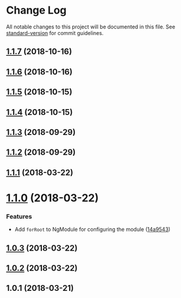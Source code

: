 # Change Log

All notable changes to this project will be documented in this file. See [standard-version](https://github.com/conventional-changelog/standard-version) for commit guidelines.

<a name="1.1.7"></a>
## [1.1.7](https://github.com/chancezeus/angular-laravel-echo/compare/v1.1.6...v1.1.7) (2018-10-16)



<a name="1.1.6"></a>
## [1.1.6](https://github.com/chancezeus/angular-laravel-echo/compare/v1.1.5...v1.1.6) (2018-10-16)



<a name="1.1.5"></a>
## [1.1.5](https://github.com/chancezeus/angular-laravel-echo/compare/v1.1.4...v1.1.5) (2018-10-15)



<a name="1.1.4"></a>
## [1.1.4](https://github.com/chancezeus/angular-laravel-echo/compare/v1.1.3...v1.1.4) (2018-10-15)



<a name="1.1.3"></a>
## [1.1.3](https://github.com/chancezeus/angular-laravel-echo/compare/v1.1.2...v1.1.3) (2018-09-29)



<a name="1.1.2"></a>
## [1.1.2](https://github.com/chancezeus/angular-laravel-echo/compare/v1.1.1...v1.1.2) (2018-09-29)



<a name="1.1.1"></a>
## [1.1.1](https://github.com/chancezeus/angular-laravel-echo/compare/v1.1.0...v1.1.1) (2018-03-22)



<a name="1.1.0"></a>
# [1.1.0](https://github.com/chancezeus/angular-laravel-echo/compare/v1.0.3...v1.1.0) (2018-03-22)


### Features

* Add `forRoot` to NgModule for configuring the module ([14a9543](https://github.com/chancezeus/angular-laravel-echo/commit/14a9543))



<a name="1.0.3"></a>
## [1.0.3](https://github.com/chancezeus/angular-laravel-echo/compare/v1.0.2...v1.0.3) (2018-03-22)



<a name="1.0.2"></a>
## [1.0.2](https://github.com/chancezeus/angular-laravel-echo/compare/v1.0.1...v1.0.2) (2018-03-22)



<a name="1.0.1"></a>
## 1.0.1 (2018-03-21)
